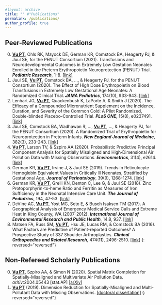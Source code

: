 ```yaml
---
#layout: archive
title: "" #"Publications"
permalink: /publications/
author_profile: true
---
```


Peer-Reviewed Publications 
------
0. <ins>**Vu PT**</ins>, Ohls RK, Mayock DE, German KR, Comstock BA, Heagerty PJ, & Juul SE, for the PENUT Consortium (2021). Transfusions and Neurodevelopmental Outcomes in Extremely Low Gestation Neonates Enrolled in the Preterm Erythropoietin Neuroprotection (PENUT) Trial. ***Pediatric Research***, 1-8. [\[link\]](https://pubmed.ncbi.nlm.nih.gov/33432157/)
0. Juul SE, <ins>**Vu PT**</ins>, Comstock BA, ..., & Heagerty PJ, for the PENUT Consortium (2020). The Effect of High Dose Erythropoietin on Blood Transfusions in Extremely Low Gestational Age Neonates: A Randomized Clinical Trial. ***JAMA Pediatrics***, 174(10), 933-943. [\[link\]](https://pubmed.ncbi.nlm.nih.gov/32804205/)
0. Lenhart JG, <ins>**Vu PT**</ins>, Quackenbush K, LaPorte A, & Smith J (2020). The Efficacy of a Compounded Micronutrient Supplement on the Incidence, Duration, and Severity of the Common Cold: A Pilot Randomized, Double-blinded Placebo-Controlled Trial. ***PLoS ONE***, 15(8), e0237491. [\[link\]](https://pubmed.ncbi.nlm.nih.gov/32841256/)
0. Juul SE, Comstock BA, Wadhawan R, ..., <ins>**Vu PT**</ins>, ..., & Heagerty PJ, for the PENUT Consortium (2020). A Randomized Trial of Erythropoietin for Neuroprotection in Preterm Infants. ***New England Journal of Medicine***, 382(3), 233-243. [\[link\]](https://pubmed.ncbi.nlm.nih.gov/31940698/)
0. <ins>**Vu PT**</ins>, Larson TV, & Szpiro AA (2020). Probabilistic Predictive Principal Component Analysis for Spatially Misaligned and High‐Dimensional Air Pollution Data with Missing Observations. ***Environmetrics***, 31(4), e2614. [\[link\]](https://pubmed.ncbi.nlm.nih.gov/32581624/)
0. German KR, <ins>**Vu PT**</ins>, Irvine J, & Juul SE (2019). Trends in Reticulocyte Hemoglobin Equivalent Values in Critically Ill Neonates, Stratified by Gestational Age. ***Journal of Perinatology***, 39(9), 1268-1274. [\[link\]](https://pubmed.ncbi.nlm.nih.gov/31350450/)
0. German KR, <ins>**Vu PT**</ins>, Grelli KN, Denton C, Lee G, & Juul SE (2018). Zinc Protoporphyrin-to-heme Ratio and Ferritin as Measures of Iron Sufficiency in the Neonatal Intensive Care Unit. ***The Journal of Pediatrics***, 194, 47-53. [\[link\]](https://pubmed.ncbi.nlm.nih.gov/29212619/)
0. DeVine AC, <ins>**Vu PT**</ins>, Yost MG, Seto E, & Busch Isaksen TM (2017). A Geographical Analysis of Emergency Medical Service Calls and Extreme Heat in King County, WA (2007-2012). ***International Journal of Environmental Research and Public Health***, 14.8, 937. [\[link\]](https://pubmed.ncbi.nlm.nih.gov/28825639/)
0. Matsen FA, Russ SM, <ins>**Vu PT**</ins>, Hsu JE, Lucas RM, & Comstock BA (2016). What Factors are Predictive of Patient-reported Outcomes? A Prospective Study of 337 Shoulder Arthroplasties. ***Clinical Orthopaedics and Related Research***, 474(11), 2496-2510. [\[link\]](https://pubmed.ncbi.nlm.nih.gov/27457623/)
{: reversed="reversed"}



Non-Refereed Scholarly Publications
------
0. <ins>**Vu PT**</ins>, Szpiro AA, & Simon N (2020). Spatial Matrix Completion for Spatially-Misaligned and Multivariate Air Pollution Data. *arXiv*:2004.05443 \[stat.AP\] [\[arXiv\]](https://arxiv.org/abs/2004.05443)
0. <ins>**Vu PT**</ins> (2019). Dimension Reduction for Spatially-Misaligned and Multi-Pollutant Data with Missing Observations. [\[doctoral dissertation\]](https://digital.lib.washington.edu/researchworks/handle/1773/45120)
{: reversed="reversed"}  
